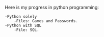 Here is my progress in python programming:

	-Python solely
		-Files: Games and Passwords.
	-Python with SQL
		-File: SQL.

